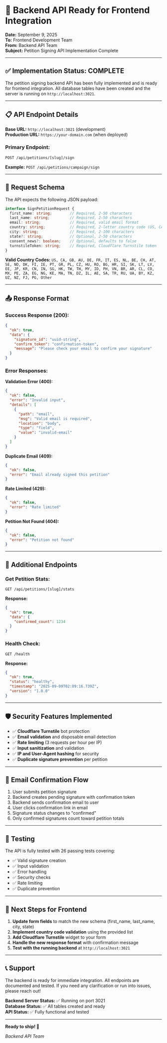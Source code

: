 # 🚀 Backend API Ready for Frontend Integration

**Date:** September 9, 2025  
**To:** Frontend Development Team  
**From:** Backend API Team  
**Subject:** Petition Signing API Implementation Complete

---

## ✅ **Implementation Status: COMPLETE**

The petition signing backend API has been fully implemented and is ready for frontend integration. All database tables have been created and the server is running on `http://localhost:3021`.

---

## 📋 **API Endpoint Details**

**Base URL:** `http://localhost:3021` (development)  
**Production URL:** `https://your-domain.com` (when deployed)

### **Primary Endpoint:**
```
POST /api/petitions/[slug]/sign
```

**Example:** `POST /api/petitions/campaign/sign`

---

## 📝 **Request Schema**

The API expects the following JSON payload:

```typescript
interface SignPetitionRequest {
  first_name: string;        // Required, 2-50 characters
  last_name: string;         // Required, 2-50 characters
  email: string;             // Required, valid email format
  country: string;           // Required, 2-letter country code (US, CA, etc.)
  city: string;              // Required, 2-100 characters
  state?: string;            // Optional, 2-50 characters
  consent_news?: boolean;    // Optional, defaults to false
  turnstileToken: string;    // Required, Cloudflare Turnstile token
}
```

**Valid Country Codes:**
`US, CA, GB, AU, DE, FR, IT, ES, NL, BE, CH, AT, SE, NO, DK, FI, IE, PT, GR, PL, CZ, HU, RO, BG, HR, SI, SK, LT, LV, EE, JP, KR, CN, IN, SG, HK, TW, TH, MY, ID, PH, VN, BR, AR, CL, CO, MX, PE, ZA, EG, NG, KE, MA, TN, DZ, IL, AE, SA, TR, RU, UA, BY, KZ, UZ, NZ, FJ, PG, Other`

---

## 📤 **Response Format**

### **Success Response (200):**
```json
{
  "ok": true,
  "data": {
    "signature_id": "uuid-string",
    "confirm_token": "confirmation-token",
    "message": "Please check your email to confirm your signature"
  }
}
```

### **Error Responses:**

**Validation Error (400):**
```json
{
  "ok": false,
  "error": "Invalid input",
  "details": [
    {
      "path": "email",
      "msg": "Valid email is required",
      "location": "body",
      "type": "field",
      "value": "invalid-email"
    }
  ]
}
```

**Duplicate Email (409):**
```json
{
  "ok": false,
  "error": "Email already signed this petition"
}
```

**Rate Limited (429):**
```json
{
  "ok": false,
  "error": "Rate limited"
}
```

**Petition Not Found (404):**
```json
{
  "ok": false,
  "error": "Petition not found"
}
```

---

## 🔧 **Additional Endpoints**

### **Get Petition Stats:**
```
GET /api/petitions/[slug]/stats
```

**Response:**
```json
{
  "ok": true,
  "data": {
    "confirmed_count": 1234
  }
}
```

### **Health Check:**
```
GET /health
```

**Response:**
```json
{
  "ok": true,
  "status": "healthy",
  "timestamp": "2025-09-09T02:09:16.739Z",
  "version": "1.0.0"
}
```

---

## 🛡️ **Security Features Implemented**

- ✅ **Cloudflare Turnstile** bot protection
- ✅ **Email validation** and disposable email detection
- ✅ **Rate limiting** (3 requests per hour per IP)
- ✅ **Input sanitization** and validation
- ✅ **IP and User-Agent hashing** for security
- ✅ **Duplicate signature prevention** per petition

---

## 📧 **Email Confirmation Flow**

1. User submits petition signature
2. Backend creates pending signature with confirmation token
3. Backend sends confirmation email to user
4. User clicks confirmation link in email
5. Signature status changes to "confirmed"
6. Only confirmed signatures count toward petition totals

---

## 🧪 **Testing**

The API is fully tested with 26 passing tests covering:
- ✅ Valid signature creation
- ✅ Input validation
- ✅ Error handling
- ✅ Security checks
- ✅ Rate limiting
- ✅ Duplicate prevention

---

## 🚀 **Next Steps for Frontend**

1. **Update form fields** to match the new schema (first_name, last_name, city, state)
2. **Implement country code validation** using the provided list
3. **Add Cloudflare Turnstile** widget to your form
4. **Handle the new response format** with confirmation message
5. **Test with the running backend** at `http://localhost:3021`

---

## 📞 **Support**

The backend is ready for immediate integration. All endpoints are documented and tested. If you need any clarification or run into issues, please reach out!

**Backend Server Status:** ✅ Running on port 3021  
**Database Status:** ✅ All tables created and ready  
**API Status:** ✅ Fully functional and tested

---

**Ready to ship! 🚀**

*Backend API Team*

